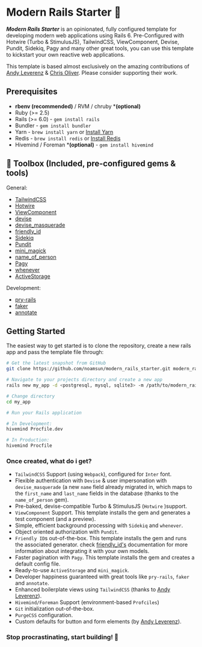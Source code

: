 # Modern Rails Starter :rocket:

***Modern Rails Starter*** is an opinionated, fully configured template for developing modern web applications using Rails 6. Pre-Configured with Hotwire (Turbo & StimulusJS), TailwindCSS, ViewComponent, Devise, Pundit, Sidekiq, Pagy and many other great tools, you can use this template to kickstart your own reactive web applications.

This template is based almost exclusively on the amazing contributions of [Andy Leverenz](https://github.com/justalever) & [Chris Oliver](https://twitter.com/excid3/). Please consider supporting their work.

## Prerequisites
* **rbenv (recommended)** / RVM / chruby ***(optional)**
* Ruby (>= 2.5)
* Rails (>= 6.0) - `gem install rails` 
* Bundler - `gem install bundler`
* Yarn - `brew install yarn` or [Install Yarn](https://yarnpkg.com/en/docs/install)
* Redis - `brew install redis` or [Install Redis](https://redis.io)
* Hivemind / Foreman ***(optional)** - `gem install hivemind` 

## :hammer: Toolbox (Included, pre-configured gems & tools)
 General:

- [TailwindCSS](https://tailwindcss.com)
- [Hotwire](https://hotwire.dev)
- [ViewComponent](https://viewcomponent.org)
- [devise](https://github.com/plataformatec/devise)
- [devise_masquerade](https://github.com/oivoodoo/devise_masquerade)
- [friendly_id](https://github.com/norman/friendly_id)
- [Sidekiq](https://github.com/mperham/sidekiq)
- [Pundit](https://github.com/varvet/pundit)
- [mini_magick](https://github.com/minimagick/minimagick)
- [name_of_person](https://github.com/basecamp/name_of_person)
- [Pagy](https://github.com/ddnexus/pagy)
- [whenever](https://github.com/javan/whenever)
- [ActiveStorage](https://edgeguides.rubyonrails.org/active_storage_overview.html)

Development:

- [pry-rails](https://github.com/rweng/pry-rails)
- [faker](https://github.com/faker-ruby/faker)
- [annotate](https://github.com/ctran/annotate_models)

## Getting Started

The easiest way to get started is to clone the repository, create a new rails app and pass the template file through:

```bash
# Get the latest snapshot from GitHub
git clone https://github.com/noamsun/modern_rails_starter.git modern_rails_starter

# Navigate to your projects directory and create a new app
rails new my_app -d <postgresql, mysql, sqlite3> -m /path/to/modern_rails_starter/template.rb

# Change directory
cd my_app

# Run your Rails application

# In Development:
hivemind Procfile.dev

# In Production:
hivemind Procfile
```

### Once created, what do i get?

- `TailwindCSS` Support (using `Webpack`), configured for `Inter` font.
- Flexible authentication with `Devise` & user impersonation with `devise_masquerade` (a new `name` field already migrated in, which maps to the `first_name` and `last_name` fields in the database (thanks to the `name_of_person` gem). 
- Pre-baked, devise-compatible Turbo & StimulusJS (`Hotwire` )support.
- `ViewComponent` Support. This template installs the gem and generates a test component (and a preview).
- Simple, efficient background processing with `Sidekiq` and `whenever`.
- Object oriented authorization with `Pundit`.
- `Friendly ID`s out-of-the-box. This template installs the gem and runs the associated generator. check [friendly_id's](https://github.com/norman/friendly_id) documentation for more information about integrating it with your own models.
- Faster pagination with `Pagy`. This template installs the gem and creates a default config file. 
- Ready-to-use `ActiveStorage` and `mini_magick`.
- Developer happiness guaranteed with great tools like `pry-rails`, `faker` and `annotate`.
- Enhanced boilerplate views using `TailwindCSS` (thanks to [Andy Leverenz](https://github.com/justalever)).
- `Hivemind/Foreman` Support (environment-based `Profciles`)
- `Git` initialization out-of-the-box.
- `PurgeCSS` configuration.
- Custom defaults for button and form elements (by [Andy Leverenz](https://github.com/justalever)).

### Stop procrastinating, start building! :muscle:
